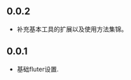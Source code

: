 <!--
 * @Author: Cao Shixin
 * @Date: 2021-02-04 17:28:14
 * @LastEditors: Cao Shixin
 * @LastEditTime: 2021-03-10 19:19:40
 * @Description: 
-->

## 0.0.2

* 补充基本工具的扩展以及使用方法集锦。

## 0.0.1

* 基础fluter设置.
